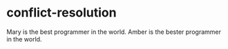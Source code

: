 # conflict-resolution
Mary is the best programmer in the world. 
Amber is the bester programmer in the world. 